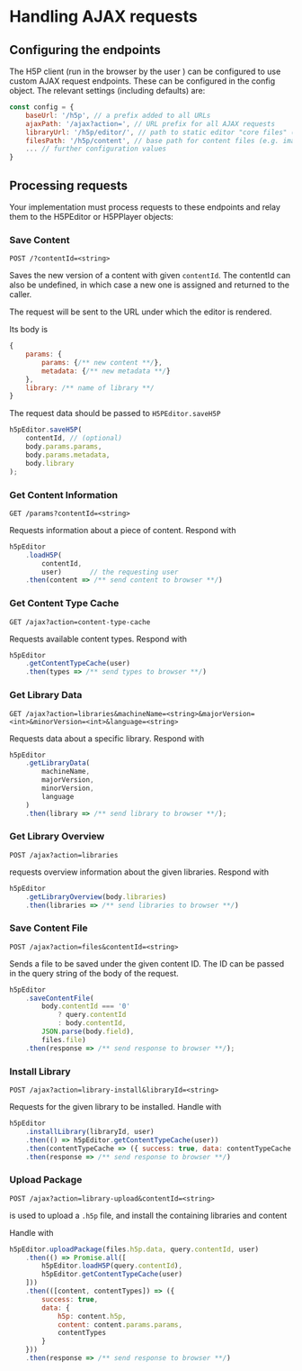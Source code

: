 # Handling AJAX requests

## Configuring the endpoints

The H5P client (run in the browser by the user ) can be configured to use custom AJAX request endpoints. These can be configured in the config object. The relevant settings (including defaults) are:

```js
const config = {
    baseUrl: '/h5p', // a prefix added to all URLs
    ajaxPath: '/ajax?action=', // URL prefix for all AJAX requests
    libraryUrl: '/h5p/editor/', // path to static editor "core files" (not the content types!)
    filesPath: '/h5p/content', // base path for content files (e.g. images, video)
    ... // further configuration values
}
```

## Processing requests

Your implementation must process requests to these endpoints and relay them to the H5PEditor or H5PPlayer objects:

### Save Content

`POST /?contentId=<string>`

Saves the new version of a content with given `contentId`. The contentId can also be undefined, in which case a new one is assigned and returned to the caller.

The request will be sent to the URL under which the editor is rendered.

Its body is

```js
{
    params: {
        params: {/** new content **/},
        metadata: {/** new metadata **/}
    },
    library: /** name of library **/
}
```

The request data should be passed to `H5PEditor.saveH5P`

```js
h5pEditor.saveH5P(
    contentId, // (optional)
    body.params.params,
    body.params.metadata,
    body.library
);
```

### Get Content Information

`GET /params?contentId=<string>`

Requests information about a piece of content. Respond with

```js
h5pEditor
    .loadH5P(
        contentId,
        user)       // the requesting user
    .then(content => /** send content to browser **/)
```

### Get Content Type Cache

`GET /ajax?action=content-type-cache`

Requests available content types. Respond with

```js
h5pEditor
    .getContentTypeCache(user)
    .then(types => /** send types to browser **/)
```

### Get Library Data

`GET /ajax?action=libraries&machineName=<string>&majorVersion=<int>&minorVersion=<int>&language=<string>`

Requests data about a specific library. Respond with

```js
h5pEditor
    .getLibraryData(
        machineName,
        majorVersion,
        minorVersion,
        language
    )
    .then(library => /** send library to browser **/);
```

### Get Library Overview

`POST /ajax?action=libraries`

requests overview information about the given libraries. Respond with

```js
h5pEditor
    .getLibraryOverview(body.libraries)
    .then(libraries => /** send libraries to browser **/)
```

### Save Content File

`POST /ajax?action=files&contentId=<string>`

Sends a file to be saved under the given content ID.
The ID can be passed in the query string of the body of the request.

```js
h5pEditor
    .saveContentFile(
        body.contentId === '0'
            ? query.contentId
            : body.contentId,
        JSON.parse(body.field),
        files.file)
    .then(response => /** send response to browser **/);
```

### Install Library

`POST /ajax?action=library-install&libraryId=<string>`

Requests for the given library to be installed. Handle with

```js
h5pEditor
    .installLibrary(libraryId, user)
    .then(() => h5pEditor.getContentTypeCache(user))
    .then(contentTypeCache => ({ success: true, data: contentTypeCache }))
    .then(response => /** send response to browser **/)
```

### Upload Package

`POST /ajax?action=library-upload&contentId=<string>`

is used to upload a `.h5p` file, and install the containing libraries and content

Handle with

```js
h5pEditor.uploadPackage(files.h5p.data, query.contentId, user)
    .then(() => Promise.all([
        h5pEditor.loadH5P(query.contentId),
        h5pEditor.getContentTypeCache(user)
    ]))
    .then(([content, contentTypes]) => ({
        success: true,
        data: {
            h5p: content.h5p,
            content: content.params.params,
            contentTypes
        }
    }))
    .then(response => /** send response to browser **/)
```
